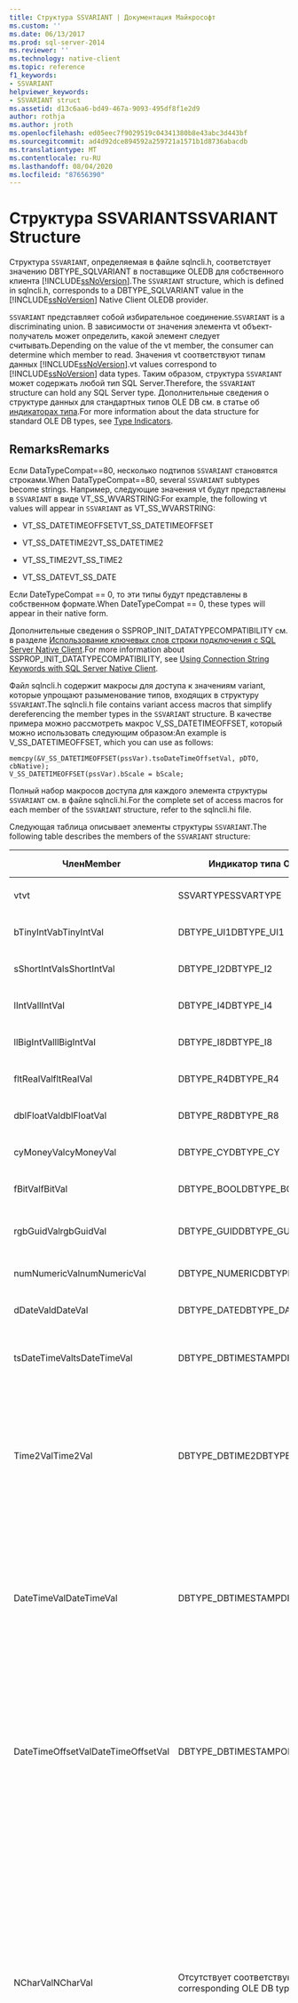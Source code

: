 ```yaml
---
title: Структура SSVARIANT | Документация Майкрософт
ms.custom: ''
ms.date: 06/13/2017
ms.prod: sql-server-2014
ms.reviewer: ''
ms.technology: native-client
ms.topic: reference
f1_keywords:
- SSVARIANT
helpviewer_keywords:
- SSVARIANT struct
ms.assetid: d13c6aa6-bd49-467a-9093-495df8f1e2d9
author: rothja
ms.author: jroth
ms.openlocfilehash: ed05eec7f9029519c04341380b8e43abc3d443bf
ms.sourcegitcommit: ad4d92dce894592a259721a1571b1d8736abacdb
ms.translationtype: MT
ms.contentlocale: ru-RU
ms.lasthandoff: 08/04/2020
ms.locfileid: "87656390"
---
```

# <a name="ssvariant-structure"></a><span data-ttu-id="96e1a-102">Структура SSVARIANT</span><span class="sxs-lookup"><span data-stu-id="96e1a-102">SSVARIANT Structure</span></span>
  <span data-ttu-id="96e1a-103">Структура `SSVARIANT`, определяемая в файле sqlncli.h, соответствует значению DBTYPE_SQLVARIANT в поставщике OLEDB для собственного клиента [!INCLUDE[ssNoVersion](../../includes/ssnoversion-md.md)].</span><span class="sxs-lookup"><span data-stu-id="96e1a-103">The `SSVARIANT` structure, which is defined in sqlncli.h, corresponds to a DBTYPE_SQLVARIANT value in the [!INCLUDE[ssNoVersion](../../includes/ssnoversion-md.md)] Native Client OLEDB provider.</span></span>  
  
 <span data-ttu-id="96e1a-104">`SSVARIANT` представляет собой избирательное соединение.</span><span class="sxs-lookup"><span data-stu-id="96e1a-104">`SSVARIANT` is a discriminating union.</span></span> <span data-ttu-id="96e1a-105">В зависимости от значения элемента vt объект-получатель может определить, какой элемент следует считывать.</span><span class="sxs-lookup"><span data-stu-id="96e1a-105">Depending on the value of the vt member, the consumer can determine which member to read.</span></span> <span data-ttu-id="96e1a-106">Значения vt соответствуют типам данных [!INCLUDE[ssNoVersion](../../includes/ssnoversion-md.md)].</span><span class="sxs-lookup"><span data-stu-id="96e1a-106">vt values correspond to [!INCLUDE[ssNoVersion](../../includes/ssnoversion-md.md)] data types.</span></span> <span data-ttu-id="96e1a-107">Таким образом, структура `SSVARIANT` может содержать любой тип SQL Server.</span><span class="sxs-lookup"><span data-stu-id="96e1a-107">Therefore, the `SSVARIANT` structure can hold any SQL Server type.</span></span> <span data-ttu-id="96e1a-108">Дополнительные сведения о структуре данных для стандартных типов OLE DB см. в статье об [индикаторах типа](https://go.microsoft.com/fwlink/?LinkId=122171).</span><span class="sxs-lookup"><span data-stu-id="96e1a-108">For more information about the data structure for standard OLE DB types, see [Type Indicators](https://go.microsoft.com/fwlink/?LinkId=122171).</span></span>  
  
## <a name="remarks"></a><span data-ttu-id="96e1a-109">Remarks</span><span class="sxs-lookup"><span data-stu-id="96e1a-109">Remarks</span></span>  
 <span data-ttu-id="96e1a-110">Если DataTypeCompat==80, несколько подтипов `SSVARIANT` становятся строками.</span><span class="sxs-lookup"><span data-stu-id="96e1a-110">When DataTypeCompat==80, several `SSVARIANT` subtypes become strings.</span></span> <span data-ttu-id="96e1a-111">Например, следующие значения vt будут представлены в `SSVARIANT` в виде VT_SS_WVARSTRING:</span><span class="sxs-lookup"><span data-stu-id="96e1a-111">For example, the following vt values will appear in `SSVARIANT` as VT_SS_WVARSTRING:</span></span>  
  
-   <span data-ttu-id="96e1a-112">VT_SS_DATETIMEOFFSET</span><span class="sxs-lookup"><span data-stu-id="96e1a-112">VT_SS_DATETIMEOFFSET</span></span>  
  
-   <span data-ttu-id="96e1a-113">VT_SS_DATETIME2</span><span class="sxs-lookup"><span data-stu-id="96e1a-113">VT_SS_DATETIME2</span></span>  
  
-   <span data-ttu-id="96e1a-114">VT_SS_TIME2</span><span class="sxs-lookup"><span data-stu-id="96e1a-114">VT_SS_TIME2</span></span>  
  
-   <span data-ttu-id="96e1a-115">VT_SS_DATE</span><span class="sxs-lookup"><span data-stu-id="96e1a-115">VT_SS_DATE</span></span>  
  
 <span data-ttu-id="96e1a-116">Если DateTypeCompat == 0, то эти типы будут представлены в собственном формате.</span><span class="sxs-lookup"><span data-stu-id="96e1a-116">When DateTypeCompat == 0, these types will appear in their native form.</span></span>  
  
 <span data-ttu-id="96e1a-117">Дополнительные сведения о SSPROP_INIT_DATATYPECOMPATIBILITY см. в разделе [Использование ключевых слов строки подключения с SQL Server Native Client](../native-client/applications/using-connection-string-keywords-with-sql-server-native-client.md).</span><span class="sxs-lookup"><span data-stu-id="96e1a-117">For more information about SSPROP_INIT_DATATYPECOMPATIBILITY, see [Using Connection String Keywords with SQL Server Native Client](../native-client/applications/using-connection-string-keywords-with-sql-server-native-client.md).</span></span>  
  
 <span data-ttu-id="96e1a-118">Файл sqlncli.h содержит макросы для доступа к значениям variant, которые упрощают разыменование типов, входящих в структуру `SSVARIANT`.</span><span class="sxs-lookup"><span data-stu-id="96e1a-118">The sqlncli.h file contains variant access macros that simplify dereferencing the member types in the `SSVARIANT` structure.</span></span> <span data-ttu-id="96e1a-119">В качестве примера можно рассмотреть макрос V_SS_DATETIMEOFFSET, который можно использовать следующим образом:</span><span class="sxs-lookup"><span data-stu-id="96e1a-119">An example is V_SS_DATETIMEOFFSET, which you can use as follows:</span></span>  
  
```  
memcpy(&V_SS_DATETIMEOFFSET(pssVar).tsoDateTimeOffsetVal, pDTO, cbNative);  
V_SS_DATETIMEOFFSET(pssVar).bScale = bScale;  
```  
  
 <span data-ttu-id="96e1a-120">Полный набор макросов доступа для каждого элемента структуры `SSVARIANT` см. в файле sqlncli.hi.</span><span class="sxs-lookup"><span data-stu-id="96e1a-120">For the complete set of access macros for each member of the `SSVARIANT` structure, refer to the sqlncli.hi file.</span></span>  
  
 <span data-ttu-id="96e1a-121">Следующая таблица описывает элементы структуры `SSVARIANT`.</span><span class="sxs-lookup"><span data-stu-id="96e1a-121">The following table describes the members of the `SSVARIANT` structure:</span></span>  
  
|<span data-ttu-id="96e1a-122">Член</span><span class="sxs-lookup"><span data-stu-id="96e1a-122">Member</span></span>|<span data-ttu-id="96e1a-123">Индикатор типа OLE DB</span><span class="sxs-lookup"><span data-stu-id="96e1a-123">OLE DB type indicator</span></span>|<span data-ttu-id="96e1a-124">Тип данных OLE DB</span><span class="sxs-lookup"><span data-stu-id="96e1a-124">OLE DB C data type</span></span>|<span data-ttu-id="96e1a-125">Значение vt</span><span class="sxs-lookup"><span data-stu-id="96e1a-125">vt value</span></span>|<span data-ttu-id="96e1a-126">Комментарии</span><span class="sxs-lookup"><span data-stu-id="96e1a-126">Comments</span></span>|  
|------------|---------------------------|------------------------|--------------|--------------|  
|<span data-ttu-id="96e1a-127">vt</span><span class="sxs-lookup"><span data-stu-id="96e1a-127">vt</span></span>|<span data-ttu-id="96e1a-128">SSVARTYPE</span><span class="sxs-lookup"><span data-stu-id="96e1a-128">SSVARTYPE</span></span>|||<span data-ttu-id="96e1a-129">Указывает тип значения, которое содержится в структуре `SSVARIANT`.</span><span class="sxs-lookup"><span data-stu-id="96e1a-129">Specifies the type of value contained in the `SSVARIANT` struct.</span></span>|  
|<span data-ttu-id="96e1a-130">bTinyIntVa</span><span class="sxs-lookup"><span data-stu-id="96e1a-130">bTinyIntVal</span></span>|<span data-ttu-id="96e1a-131">DBTYPE_UI1</span><span class="sxs-lookup"><span data-stu-id="96e1a-131">DBTYPE_UI1</span></span>|`BYTE`|`VT_SS_UI1`|<span data-ttu-id="96e1a-132">Поддерживает тип данных `tinyint`[!INCLUDE[ssNoVersion](../../includes/ssnoversion-md.md)].</span><span class="sxs-lookup"><span data-stu-id="96e1a-132">Supports the `tinyint`[!INCLUDE[ssNoVersion](../../includes/ssnoversion-md.md)] data type.</span></span>|  
|<span data-ttu-id="96e1a-133">sShortIntVal</span><span class="sxs-lookup"><span data-stu-id="96e1a-133">sShortIntVal</span></span>|<span data-ttu-id="96e1a-134">DBTYPE_I2</span><span class="sxs-lookup"><span data-stu-id="96e1a-134">DBTYPE_I2</span></span>|`SHORT`|`VT_SS_I2`|<span data-ttu-id="96e1a-135">Поддерживает тип данных `smallint`[!INCLUDE[ssNoVersion](../../includes/ssnoversion-md.md)].</span><span class="sxs-lookup"><span data-stu-id="96e1a-135">Supports the `smallint`[!INCLUDE[ssNoVersion](../../includes/ssnoversion-md.md)] data type.</span></span>|  
|<span data-ttu-id="96e1a-136">lIntVal</span><span class="sxs-lookup"><span data-stu-id="96e1a-136">lIntVal</span></span>|<span data-ttu-id="96e1a-137">DBTYPE_I4</span><span class="sxs-lookup"><span data-stu-id="96e1a-137">DBTYPE_I4</span></span>|`LONG`|`VT_SS_I4`|<span data-ttu-id="96e1a-138">Поддерживает тип данных `int`[!INCLUDE[ssNoVersion](../../includes/ssnoversion-md.md)].</span><span class="sxs-lookup"><span data-stu-id="96e1a-138">Supports the `int`[!INCLUDE[ssNoVersion](../../includes/ssnoversion-md.md)] data type.</span></span>|  
|<span data-ttu-id="96e1a-139">llBigIntVal</span><span class="sxs-lookup"><span data-stu-id="96e1a-139">llBigIntVal</span></span>|<span data-ttu-id="96e1a-140">DBTYPE_I8</span><span class="sxs-lookup"><span data-stu-id="96e1a-140">DBTYPE_I8</span></span>|`LARGE_INTEGER`|`VT_SS_I8`|<span data-ttu-id="96e1a-141">Поддерживает тип данных `bigint`[!INCLUDE[ssNoVersion](../../includes/ssnoversion-md.md)].</span><span class="sxs-lookup"><span data-stu-id="96e1a-141">Supports the `bigint`[!INCLUDE[ssNoVersion](../../includes/ssnoversion-md.md)] data type.</span></span>|  
|<span data-ttu-id="96e1a-142">fltRealVal</span><span class="sxs-lookup"><span data-stu-id="96e1a-142">fltRealVal</span></span>|<span data-ttu-id="96e1a-143">DBTYPE_R4</span><span class="sxs-lookup"><span data-stu-id="96e1a-143">DBTYPE_R4</span></span>|`float`|`VT_SS_R4`|<span data-ttu-id="96e1a-144">Поддерживает тип данных `real`[!INCLUDE[ssNoVersion](../../includes/ssnoversion-md.md)].</span><span class="sxs-lookup"><span data-stu-id="96e1a-144">Supports the `real`[!INCLUDE[ssNoVersion](../../includes/ssnoversion-md.md)] data type.</span></span>|  
|<span data-ttu-id="96e1a-145">dblFloatVal</span><span class="sxs-lookup"><span data-stu-id="96e1a-145">dblFloatVal</span></span>|<span data-ttu-id="96e1a-146">DBTYPE_R8</span><span class="sxs-lookup"><span data-stu-id="96e1a-146">DBTYPE_R8</span></span>|`double`|`VT_SS_R8`|<span data-ttu-id="96e1a-147">Поддерживает тип данных `float`[!INCLUDE[ssNoVersion](../../includes/ssnoversion-md.md)].</span><span class="sxs-lookup"><span data-stu-id="96e1a-147">Supports the `float`[!INCLUDE[ssNoVersion](../../includes/ssnoversion-md.md)] data type.</span></span>|  
|<span data-ttu-id="96e1a-148">cyMoneyVal</span><span class="sxs-lookup"><span data-stu-id="96e1a-148">cyMoneyVal</span></span>|<span data-ttu-id="96e1a-149">DBTYPE_CY</span><span class="sxs-lookup"><span data-stu-id="96e1a-149">DBTYPE_CY</span></span>|`LARGE_INTEGER`|<span data-ttu-id="96e1a-150">**VT_SS_MONEY VT_SS_SMALLMONEY**</span><span class="sxs-lookup"><span data-stu-id="96e1a-150">**VT_SS_MONEY VT_SS_SMALLMONEY**</span></span>|<span data-ttu-id="96e1a-151">Поддерживает `money` типы данных и **smallmoney** [!INCLUDE[ssNoVersion](../../includes/ssnoversion-md.md)] .</span><span class="sxs-lookup"><span data-stu-id="96e1a-151">Supports the `money` and **smallmoney**[!INCLUDE[ssNoVersion](../../includes/ssnoversion-md.md)] data types.</span></span>|  
|<span data-ttu-id="96e1a-152">fBitVal</span><span class="sxs-lookup"><span data-stu-id="96e1a-152">fBitVal</span></span>|<span data-ttu-id="96e1a-153">DBTYPE_BOOL</span><span class="sxs-lookup"><span data-stu-id="96e1a-153">DBTYPE_BOOL</span></span>|`VARIANT_BOOL`|`VT_SS_BIT`|<span data-ttu-id="96e1a-154">Поддерживает тип данных `bit`[!INCLUDE[ssNoVersion](../../includes/ssnoversion-md.md)].</span><span class="sxs-lookup"><span data-stu-id="96e1a-154">Supports the `bit`[!INCLUDE[ssNoVersion](../../includes/ssnoversion-md.md)] data type.</span></span>|  
|<span data-ttu-id="96e1a-155">rgbGuidVal</span><span class="sxs-lookup"><span data-stu-id="96e1a-155">rgbGuidVal</span></span>|<span data-ttu-id="96e1a-156">DBTYPE_GUID</span><span class="sxs-lookup"><span data-stu-id="96e1a-156">DBTYPE_GUID</span></span>|`GUID`|`VT_SS_GUID`|<span data-ttu-id="96e1a-157">Поддерживает тип данных `uniqueidentifier`[!INCLUDE[ssNoVersion](../../includes/ssnoversion-md.md)].</span><span class="sxs-lookup"><span data-stu-id="96e1a-157">Supports the `uniqueidentifier`[!INCLUDE[ssNoVersion](../../includes/ssnoversion-md.md)] data type.</span></span>|  
|<span data-ttu-id="96e1a-158">numNumericVal</span><span class="sxs-lookup"><span data-stu-id="96e1a-158">numNumericVal</span></span>|<span data-ttu-id="96e1a-159">DBTYPE_NUMERIC</span><span class="sxs-lookup"><span data-stu-id="96e1a-159">DBTYPE_NUMERIC</span></span>|`DB_NUMERIC`|`VT_SS_NUMERIC`|<span data-ttu-id="96e1a-160">Поддерживает тип данных `numeric`[!INCLUDE[ssNoVersion](../../includes/ssnoversion-md.md)].</span><span class="sxs-lookup"><span data-stu-id="96e1a-160">Supports the `numeric`[!INCLUDE[ssNoVersion](../../includes/ssnoversion-md.md)] data type.</span></span>|  
|<span data-ttu-id="96e1a-161">dDateVal</span><span class="sxs-lookup"><span data-stu-id="96e1a-161">dDateVal</span></span>|<span data-ttu-id="96e1a-162">DBTYPE_DATE</span><span class="sxs-lookup"><span data-stu-id="96e1a-162">DBTYPE_DATE</span></span>|`DBDATE`|`VT_SS_DATE`|<span data-ttu-id="96e1a-163">Поддерживает тип данных `date`[!INCLUDE[ssNoVersion](../../includes/ssnoversion-md.md)].</span><span class="sxs-lookup"><span data-stu-id="96e1a-163">Supports the `date`[!INCLUDE[ssNoVersion](../../includes/ssnoversion-md.md)] data type.</span></span>|  
|<span data-ttu-id="96e1a-164">tsDateTimeVal</span><span class="sxs-lookup"><span data-stu-id="96e1a-164">tsDateTimeVal</span></span>|<span data-ttu-id="96e1a-165">DBTYPE_DBTIMESTAMP</span><span class="sxs-lookup"><span data-stu-id="96e1a-165">DBTYPE_DBTIMESTAMP</span></span>|`DBTIMESTAMP`|`VT_SS_SMALLDATETIME VT_SS_DATETIME VT_SS_DATETIME2`|<span data-ttu-id="96e1a-166">Поддерживает типы данных `smalldatetime`, `datetime` и `datetime2`[!INCLUDE[ssNoVersion](../../includes/ssnoversion-md.md)].</span><span class="sxs-lookup"><span data-stu-id="96e1a-166">Supports the `smalldatetime`, `datetime`, and `datetime2`[!INCLUDE[ssNoVersion](../../includes/ssnoversion-md.md)] data types.</span></span>|  
|<span data-ttu-id="96e1a-167">Time2Val</span><span class="sxs-lookup"><span data-stu-id="96e1a-167">Time2Val</span></span>|<span data-ttu-id="96e1a-168">DBTYPE_DBTIME2</span><span class="sxs-lookup"><span data-stu-id="96e1a-168">DBTYPE_DBTIME2</span></span>|`DBTIME2`|`VT_SS_TIME2`|<span data-ttu-id="96e1a-169">Поддерживает тип данных `time`[!INCLUDE[ssNoVersion](../../includes/ssnoversion-md.md)].</span><span class="sxs-lookup"><span data-stu-id="96e1a-169">Supports the `time`[!INCLUDE[ssNoVersion](../../includes/ssnoversion-md.md)] data type.</span></span><br /><br /> <span data-ttu-id="96e1a-170">Содержит следующие элементы:</span><span class="sxs-lookup"><span data-stu-id="96e1a-170">Includes the following members:</span></span><br /><br /> <span data-ttu-id="96e1a-171">*tTime2Val* ( `DBTIME2` )</span><span class="sxs-lookup"><span data-stu-id="96e1a-171">*tTime2Val* (`DBTIME2`)</span></span><br /><br /> <span data-ttu-id="96e1a-172">*bScale* ( `BYTE` ) задает масштаб для значения *tTime2Val* .</span><span class="sxs-lookup"><span data-stu-id="96e1a-172">*bScale* (`BYTE`) Specifies the scale for *tTime2Val* value.</span></span>|  
|<span data-ttu-id="96e1a-173">DateTimeVal</span><span class="sxs-lookup"><span data-stu-id="96e1a-173">DateTimeVal</span></span>|<span data-ttu-id="96e1a-174">DBTYPE_DBTIMESTAMP</span><span class="sxs-lookup"><span data-stu-id="96e1a-174">DBTYPE_DBTIMESTAMP</span></span>|`DBTIMESTAMP`|`VT_SS_DATETIME2`|<span data-ttu-id="96e1a-175">Поддерживает тип данных `datetime2`[!INCLUDE[ssNoVersion](../../includes/ssnoversion-md.md)].</span><span class="sxs-lookup"><span data-stu-id="96e1a-175">Supports the `datetime2`[!INCLUDE[ssNoVersion](../../includes/ssnoversion-md.md)] data type.</span></span><br /><br /> <span data-ttu-id="96e1a-176">Содержит следующие элементы:</span><span class="sxs-lookup"><span data-stu-id="96e1a-176">Includes the following members:</span></span><br /><br /> <span data-ttu-id="96e1a-177">*tsDataTimeVal* (DBTIMESTAMP)</span><span class="sxs-lookup"><span data-stu-id="96e1a-177">*tsDataTimeVal* (DBTIMESTAMP)</span></span><br /><br /> <span data-ttu-id="96e1a-178">*bScale* ( `BYTE` ) задает масштаб для значения *тсдататимевал* .</span><span class="sxs-lookup"><span data-stu-id="96e1a-178">*bScale* (`BYTE`) Specifies the scale for *tsDataTimeVal* value.</span></span>|  
|<span data-ttu-id="96e1a-179">DateTimeOffsetVal</span><span class="sxs-lookup"><span data-stu-id="96e1a-179">DateTimeOffsetVal</span></span>|<span data-ttu-id="96e1a-180">DBTYPE_DBTIMESTAMPOFSET</span><span class="sxs-lookup"><span data-stu-id="96e1a-180">DBTYPE_DBTIMESTAMPOFSET</span></span>|`DBTIMESTAMPOFFSET`|`VT_SS_DATETIMEOFFSET`|<span data-ttu-id="96e1a-181">Поддерживает тип данных `datetimeoffset`[!INCLUDE[ssNoVersion](../../includes/ssnoversion-md.md)].</span><span class="sxs-lookup"><span data-stu-id="96e1a-181">Supports the `datetimeoffset`[!INCLUDE[ssNoVersion](../../includes/ssnoversion-md.md)] data type.</span></span><br /><br /> <span data-ttu-id="96e1a-182">Содержит следующие элементы:</span><span class="sxs-lookup"><span data-stu-id="96e1a-182">Includes the following members:</span></span><br /><br /> <span data-ttu-id="96e1a-183">*тсодатетимеоффсетвал* ( `DBTIMESTAMPOFFSET` )</span><span class="sxs-lookup"><span data-stu-id="96e1a-183">*tsoDateTimeOffsetVal* (`DBTIMESTAMPOFFSET`)</span></span><br /><br /> <span data-ttu-id="96e1a-184">*bScale* ( `BYTE` ) задает масштаб для значения *тсодатетимеоффсетвал* .</span><span class="sxs-lookup"><span data-stu-id="96e1a-184">*bScale* (`BYTE`) Specifies the scale for *tsoDateTimeOffsetVal* value.</span></span>|  
|<span data-ttu-id="96e1a-185">NCharVal</span><span class="sxs-lookup"><span data-stu-id="96e1a-185">NCharVal</span></span>|<span data-ttu-id="96e1a-186">Отсутствует соответствующий индикатор типа OLE DB.</span><span class="sxs-lookup"><span data-stu-id="96e1a-186">No corresponding OLE DB type indicator.</span></span>|`struct _NCharVal`|`VT_SS_WVARSTRING,`<br /><br /> `VT_SS_WSTRING`|<span data-ttu-id="96e1a-187">Поддерживает `nchar` типы данных и **nvarchar** [!INCLUDE[ssNoVersion](../../includes/ssnoversion-md.md)] .</span><span class="sxs-lookup"><span data-stu-id="96e1a-187">Supports the `nchar` and **nvarchar**[!INCLUDE[ssNoVersion](../../includes/ssnoversion-md.md)] data types.</span></span><br /><br /> <span data-ttu-id="96e1a-188">Содержит следующие элементы:</span><span class="sxs-lookup"><span data-stu-id="96e1a-188">Includes the following members:</span></span><br /><br /> <span data-ttu-id="96e1a-189">*сактуалленгс* ( `SHORT` ) задает фактическую длину строки, в которую *пвчнчарвал* Points.</span><span class="sxs-lookup"><span data-stu-id="96e1a-189">*sActualLength* (`SHORT`) Specifies the actual length for the string to which *pwchNCharVal* points.</span></span> <span data-ttu-id="96e1a-190">Не содержит завершающего нуля.</span><span class="sxs-lookup"><span data-stu-id="96e1a-190">Does not include terminating zero.</span></span><br /><br /> <span data-ttu-id="96e1a-191">*смаксленгс* ( `SHORT` ) задает максимальную длину строки, в которую *пвчнчарвал* указывает.</span><span class="sxs-lookup"><span data-stu-id="96e1a-191">*sMaxLength* (`SHORT`) Specifies the maximum length for the string to which *pwchNCharVal* points.</span></span><br /><br /> <span data-ttu-id="96e1a-192">Указатель *пвчнчарвал* ( `WCHAR` \* ) на строку.</span><span class="sxs-lookup"><span data-stu-id="96e1a-192">*pwchNCharVal* (`WCHAR` \*) Pointer to the string.</span></span><br /><br /> <span data-ttu-id="96e1a-193">Неиспользуемые элементы: *rgbReserved*, *dwReserved* и *pwchReserved*.</span><span class="sxs-lookup"><span data-stu-id="96e1a-193">Unused members: *rgbReserved*, *dwReserved*, and *pwchReserved*.</span></span>|  
|<span data-ttu-id="96e1a-194">CharVal</span><span class="sxs-lookup"><span data-stu-id="96e1a-194">CharVal</span></span>|<span data-ttu-id="96e1a-195">Отсутствует соответствующий индикатор типа OLE DB.</span><span class="sxs-lookup"><span data-stu-id="96e1a-195">No corresponding OLE DB type indicator.</span></span>|`struct _CharVal`|`VT_SS_STRING,`<br /><br /> `VT_SS_VARSTRING`|<span data-ttu-id="96e1a-196">Поддерживает `char` типы данных и **varchar** [!INCLUDE[ssNoVersion](../../includes/ssnoversion-md.md)] .</span><span class="sxs-lookup"><span data-stu-id="96e1a-196">Supports the `char` and **varchar**[!INCLUDE[ssNoVersion](../../includes/ssnoversion-md.md)] data types.</span></span><br /><br /> <span data-ttu-id="96e1a-197">Содержит следующие элементы:</span><span class="sxs-lookup"><span data-stu-id="96e1a-197">Includes the following members:</span></span><br /><br /> <span data-ttu-id="96e1a-198">*сактуалленгс* ( `SHORT` ) задает фактическую длину строки, в которую *пччарвал* Points.</span><span class="sxs-lookup"><span data-stu-id="96e1a-198">*sActualLength* (`SHORT`) Specifies the actual length for the string to which *pchCharVal* points.</span></span> <span data-ttu-id="96e1a-199">Не содержит завершающего нуля.</span><span class="sxs-lookup"><span data-stu-id="96e1a-199">Does not include terminating zero.</span></span><br /><br /> <span data-ttu-id="96e1a-200">*смаксленгс* ( `SHORT` ) задает максимальную длину строки, в которую *пччарвал* указывает.</span><span class="sxs-lookup"><span data-stu-id="96e1a-200">*sMaxLength* (`SHORT`) Specifies the maximum length for the string to which *pchCharVal* points.</span></span><br /><br /> <span data-ttu-id="96e1a-201">Указатель *пччарвал* ( `CHAR` \* ) на строку.</span><span class="sxs-lookup"><span data-stu-id="96e1a-201">*pchCharVal* (`CHAR` \*) Pointer to the string.</span></span><br /><br /> <span data-ttu-id="96e1a-202">Неиспользуемые элементы:</span><span class="sxs-lookup"><span data-stu-id="96e1a-202">Unused members:</span></span><br /><br /> <span data-ttu-id="96e1a-203">*rgbReserved*, *dwReserved* и *pwchReserved*.</span><span class="sxs-lookup"><span data-stu-id="96e1a-203">*rgbReserved*, *dwReserved*, and *pwchReserved*.</span></span>|  
|<span data-ttu-id="96e1a-204">BinaryVal</span><span class="sxs-lookup"><span data-stu-id="96e1a-204">BinaryVal</span></span>|<span data-ttu-id="96e1a-205">Отсутствует соответствующий индикатор типа OLE DB.</span><span class="sxs-lookup"><span data-stu-id="96e1a-205">No corresponding OLE DB type indicator.</span></span>|`struct _BinaryVal`|`VT_SS_VARBINARY,`<br /><br /> `VT_SS_BINARY`|<span data-ttu-id="96e1a-206">Поддерживает `binary` типы данных и **varbinary** [!INCLUDE[ssNoVersion](../../includes/ssnoversion-md.md)] .</span><span class="sxs-lookup"><span data-stu-id="96e1a-206">Supports the `binary` and **varbinary**[!INCLUDE[ssNoVersion](../../includes/ssnoversion-md.md)] data types.</span></span><br /><br /> <span data-ttu-id="96e1a-207">Содержит следующие элементы:</span><span class="sxs-lookup"><span data-stu-id="96e1a-207">Includes the following members:</span></span><br /><br /> <span data-ttu-id="96e1a-208">*сактуалленгс* ( `SHORT` ) задает фактическую длину данных, на которые указывает *пргббинаривал* .</span><span class="sxs-lookup"><span data-stu-id="96e1a-208">*sActualLength* (`SHORT`) Specifies the actual length for the data to which *prgbBinaryVal* points.</span></span><br /><br /> <span data-ttu-id="96e1a-209">*смаксленгс* ( `SHORT` ) задает максимальную длину данных, на которые указывает *пргббинаривал* .</span><span class="sxs-lookup"><span data-stu-id="96e1a-209">*sMaxLength* (`SHORT`) Specifies the maximum length for the data to which *prgbBinaryVal* points.</span></span><br /><br /> <span data-ttu-id="96e1a-210">*пргббинаривал* ( `BYTE` \* ) указатель на двоичные данные.</span><span class="sxs-lookup"><span data-stu-id="96e1a-210">*prgbBinaryVal* (`BYTE` \*) Pointer to the binary data.</span></span><br /><br /> <span data-ttu-id="96e1a-211">Неиспользуемый элемент: *dwReserved*.</span><span class="sxs-lookup"><span data-stu-id="96e1a-211">Unused member: *dwReserved*.</span></span>|  
|<span data-ttu-id="96e1a-212">UnknownType</span><span class="sxs-lookup"><span data-stu-id="96e1a-212">UnknownType</span></span>|<span data-ttu-id="96e1a-213">НЕ ИСПОЛЬЗУЕТСЯ</span><span class="sxs-lookup"><span data-stu-id="96e1a-213">UNUSED</span></span>|<span data-ttu-id="96e1a-214">НЕ ИСПОЛЬЗУЕТСЯ</span><span class="sxs-lookup"><span data-stu-id="96e1a-214">UNUSED</span></span>|<span data-ttu-id="96e1a-215">НЕ ИСПОЛЬЗУЕТСЯ</span><span class="sxs-lookup"><span data-stu-id="96e1a-215">UNUSED</span></span>|<span data-ttu-id="96e1a-216">НЕ ИСПОЛЬЗУЕТСЯ</span><span class="sxs-lookup"><span data-stu-id="96e1a-216">UNUSED</span></span>|  
|<span data-ttu-id="96e1a-217">BLOBType</span><span class="sxs-lookup"><span data-stu-id="96e1a-217">BLOBType</span></span>|<span data-ttu-id="96e1a-218">НЕ ИСПОЛЬЗУЕТСЯ</span><span class="sxs-lookup"><span data-stu-id="96e1a-218">UNUSED</span></span>|<span data-ttu-id="96e1a-219">НЕ ИСПОЛЬЗУЕТСЯ</span><span class="sxs-lookup"><span data-stu-id="96e1a-219">UNUSED</span></span>|<span data-ttu-id="96e1a-220">НЕ ИСПОЛЬЗУЕТСЯ</span><span class="sxs-lookup"><span data-stu-id="96e1a-220">UNUSED</span></span>|<span data-ttu-id="96e1a-221">НЕ ИСПОЛЬЗУЕТСЯ</span><span class="sxs-lookup"><span data-stu-id="96e1a-221">UNUSED</span></span>|  
  
## <a name="see-also"></a><span data-ttu-id="96e1a-222">См. также:</span><span class="sxs-lookup"><span data-stu-id="96e1a-222">See Also</span></span>  
 [<span data-ttu-id="96e1a-223">Типы данных (OLE DB)</span><span class="sxs-lookup"><span data-stu-id="96e1a-223">Data Types &#40;OLE DB&#41;</span></span>](data-types-ole-db.md)  
  
  
